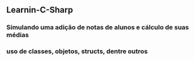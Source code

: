 ## Learnin-C-Sharp
### Simulando uma adição de notas de alunos e cálculo de suas médias 
### uso de classes, objetos, structs, dentre outros
